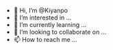 - 👋 Hi, I’m @Kiyanpo
- 👀 I’m interested in ...
- 🌱 I’m currently learning ...
- 💞️ I’m looking to collaborate on ...
- 📫 How to reach me ...

<!---
Kiyanpo/Kiyanpo is a ✨ special ✨ repository because its `README.md` (this file) appears on your GitHub profile.
You can click the Preview link to take a look at your changes.
--->
